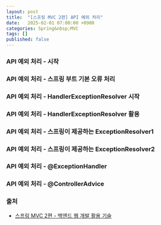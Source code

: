```yaml
---
layout: post
title:  "[스프링 MVC 2편] API 예외 처리"
date:   2025-02-01 07:00:00 +0900
categories: Spring&nbsp;MVC
tags: []
published: false
---
```


### API 예외 처리 - 시작
### API 예외 처리 - 스프링 부트 기본 오류 처리
### API 예외 처리 - HandlerExceptionResolver 시작
### API 예외 처리 - HandlerExceptionResolver 활용
### API 예외 처리 - 스프링이 제공하는 ExceptionResolver1
### API 예외 처리 - 스프링이 제공하는 ExceptionResolver2
### API 예외 처리 - @ExceptionHandler
### API 예외 처리 - @ControllerAdvice

### 출처

- [스프링 MVC 2편 - 백엔드 웹 개발 활용 기술](https://www.inflearn.com/course/%EC%8A%A4%ED%94%84%EB%A7%81-mvc-2)